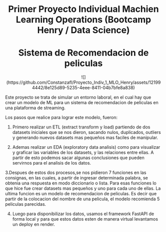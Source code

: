<h1 align="center"> Primer Proyecto Individual Machien Learning Operations (Bootcamp Henry / Data Science) </h1>
<h1 align="center"> Sistema de Recomendacion de peliculas </h1>

<p align="center">![](https://github.com/Constanzafl/Proyecto_Indiv_1_MLO_Henry/assets/121994442/8e125d89-5235-4eee-8411-04b7bfe8a838)</p>

Este proyecto se trata de simular un entorno laboral, en el cual hay que crear un modelo de ML para un sistema de recomendacion de peliculas en una plataforma de streaming. 

Los pasos que realice para lograr este modelo, fueron:

1. Primero realizar un ETL (extract transform y load) partiendo de dos datasets
iniciales que se nos dieron, sacando nulos, duplicados, outliers y generando nuevos datasets mas pequeños mas faciles de manipular. 

2. Ademas realizar un EDA (exploratory data analisis) como para visualizar y graficar las variables de los datasets, y las relaciones entre ellas. A partir de esto podemos sacar algunas conclusiones que pueden servirnos para el analisis de los datos. 

3.Despues de estos dos procesos,se nos pidieron 7 funciones en las consignas, en las cuales, a partir de ingresar determinada palabra, se obtenia una respuesta en modo diccionario o lista. Para esas funciones lo que hice fue crear datasets mas pequeños y uno para cada uno de ellas. La ultima funcion es un modelo de recomendacion de peliculas. Es decir que partir de la colocacion del nombre de una pelicula, el modelo recomienda 5 peliculas parecidas. 

4. Luego para disponibilizar los datos, usamos el framework FastAPI de forma local y para que estos datos esten de manera virtual levantamos un deploy en render. 
